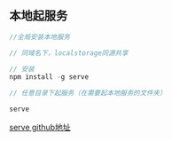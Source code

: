 ## 本地起服务
```js
//全局安装本地服务

// 同域名下，localstorage同源共享

// 安装
npm install -g serve

// 任意目录下起服务（在需要起本地服务的文件夹）

serve
```
[serve github地址](https://github.com/zeit/serve)
